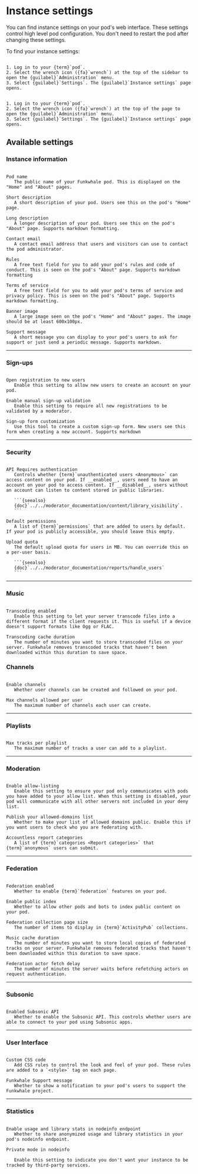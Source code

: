 # Instance settings

You can find instance settings on your pod's web interface. These settings control high level pod configuration. You don't need to restart the pod after changing these settings.

To find your instance settings:

```{tabbed} Desktop

1. Log in to your {term}`pod`.
2. Select the wrench icon ({fa}`wrench`) at the top of the sidebar to open the {guilabel}`Administration` menu.
3. Select {guilabel}`Settings`. The {guilabel}`Instance settings` page opens.
```

```{tabbed} Mobile

1. Log in to your {term}`pod`.
2. Select the wrench icon ({fa}`wrench`) at the top of the page to open the {guilabel}`Administration` menu.
3. Select {guilabel}`Settings`. The {guilabel}`Instance settings` page opens.

```

## Available settings

### Instance information

```{glossary}

Pod name
   The public name of your Funkwhale pod. This is displayed on the "Home" and "About" pages.

Short description
   A short description of your pod. Users see this on the pod's "Home" page.

Long description
   A longer description of your pod. Users see this on the pod's "About" page. Supports markdown formatting.

Contact email
   A contact email address that users and visitors can use to contact the pod administrator.

Rules
   A free text field for you to add your pod's rules and code of conduct. This is seen on the pod's "About" page. Supports markdown formatting

Terms of service
   A free text field for you to add your pod's terms of service and privacy policy. This is seen on the pod's "About" page. Supports markdown formatting.

Banner image
   A large image seen on the pod's "Home" and "About" pages. The image should be at least 600x100px.

Support message
   A short message you can display to your pod's users to ask for support or just send a periodic message. Supports markdown.

```

---

### Sign-ups

```{glossary}

Open registration to new users
   Enable this setting to allow new users to create an account on your pod.

Enable manual sign-up validation
   Enable this setting to require all new registrations to be validated by a moderator.

Sign-up form customization
   Use this tool to create a custom sign-up form. New users see this form when creating a new account. Supports markdown

```

---

### Security

````{glossary}

API Requires authentication
   Controls whether {term}`unauthenticated users <Anonymous>` can access content on your pod. If __enabled__, users need to have an account on your pod to access content. If __disabled__, users without an account can listen to content stored in public libraries.

   ```{seealso}
   {doc}`../../moderator_documentation/content/library_visibility`.
   ```

Default permissions
   A list of {term}`permissions` that are added to users by default. If your pod is publicly accessible, you should leave this empty.

Upload quota
   The default upload quota for users in MB. You can override this on a per-user basis.

   ```{seealso}
   {doc}`../../moderator_documentation/reports/handle_users`
   ```

````

---

### Music

```{glossary}

Transcoding enabled
   Enable this setting to let your server transcode files into a different format if the client requests it. This is useful if a device doesn't support formats like Ogg or FLAC.

Transcoding cache duration
   The number of minutes you want to store transcoded files on your server. Funkwhale removes transcoded tracks that haven't been downloaded within this duration to save space.

```

### Channels

```{glossary}

Enable channels
   Whether user channels can be created and followed on your pod.

Max channels allowed per user
   The maximum number of channels each user can create.

```

---

### Playlists

```{glossary}

Max tracks per playlist
   The maximum number of tracks a user can add to a playlist.

```

---

### Moderation

```{glossary}

Enable allow-listing
   Enable this setting to ensure your pod only communicates with pods you have added to your allow list. When this setting is disabled, your pod will communicate with all other servers not included in your deny list.

Publish your allowed-domains list
   Whether to make your list of allowed domains public. Enable this if you want users to check who you are federating with.

Accountless report categories
   A list of {term}`categories <Report categories>` that {term}`anonymous` users can submit. 

```

---

### Federation

```{glossary}

Federation enabled
   Whether to enable {term}`federation` features on your pod.

Enable public index
   Whether to allow other pods and bots to index public content on your pod.

Federation collection page size
   The number of items to display in {term}`ActivityPub` collections.

Music cache duration
   The number of minutes you want to store local copies of federated tracks on your server. Funkwhale removes federated tracks that haven't been downloaded within this duration to save space.

Federation actor fetch delay
   The number of minutes the server waits before refetching actors on request authentication.

```

---

### Subsonic

```{glossary}

Enabled Subsonic API
   Whether to enable the Subsonic API. This controls whether users are able to connect to your pod using Subsonic apps.

```

---

### User Interface

```{glossary}

Custom CSS code
   Add CSS rules to control the look and feel of your pod. These rules are added to a `<style>` tag on each page.

Funkwhale Support message
   Whether to show a notification to your pod's users to support the Funkwhale project.

```

---

### Statistics

```{glossary}

Enable usage and library stats in nodeinfo endpoint
   Whether to share anonymized usage and library statistics in your pod's nodeinfo endpoint.

Private mode in nodeinfo

   Enable this setting to indicate you don't want your instance to be tracked by third-party services.

```
